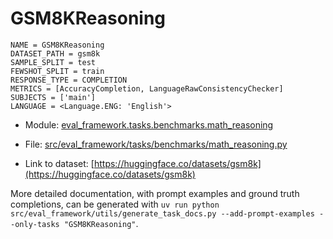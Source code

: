 # GSM8KReasoning

````
NAME = GSM8KReasoning
DATASET_PATH = gsm8k
SAMPLE_SPLIT = test
FEWSHOT_SPLIT = train
RESPONSE_TYPE = COMPLETION
METRICS = [AccuracyCompletion, LanguageRawConsistencyChecker]
SUBJECTS = ['main']
LANGUAGE = <Language.ENG: 'English'>
````

- Module: [eval_framework.tasks.benchmarks.math_reasoning](eval_framework.tasks.benchmarks.math_reasoning)

- File: [src/eval_framework/tasks/benchmarks/math_reasoning.py](../../src/eval_framework/tasks/benchmarks/math_reasoning.py)

- Link to dataset: [https://huggingface.co/datasets/gsm8k](https://huggingface.co/datasets/gsm8k)

More detailed documentation, with prompt examples and ground truth completions, can be generated with `uv run python src/eval_framework/utils/generate_task_docs.py --add-prompt-examples --only-tasks "GSM8KReasoning"`.

